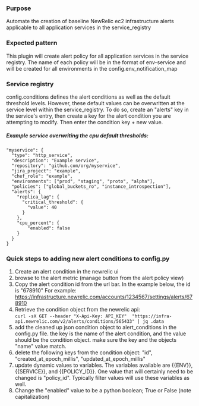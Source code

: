 ### Purpose 
Automate the creation of baseline NewRelic ec2 infrastructure alerts applicable to all application services in the 
service_registry

### Expected pattern
This plugin will create alert policy for all application services in the service registry. The name of each policy will
be in the format of env-service and will be created for all environments in the config.env_notification_map

### Service registry
config.conditions defines the alert conditions as well as the default threshold levels. However, these default values 
can be overwritten at the service level within the service_registry. To do so, create an "alerts" key in the service's
entry, then create a key for the alert condition you are attempting to modify. Then enter the condition key + new value.

##### Example service overwriting the cpu default thresholds:
```
"myservice": {
  "type": "http_service",
  "description": "Example service",
  "repository": "github.com/org/myservice",
  "jira_project": "example",
  "chef_role": "example",
  "environments": ["prod", "staging", "proto", "alpha"],
  "policies": ["global_buckets_ro", "instance_introspection"],
  "alerts": {
    "replica_lag": {
      "critical_threshold": {
        "value": 40
      }
    },
    "cpu_percent": {
        "enabled": false
    }
  }
}
```

### Quick steps to adding new alert conditions to config.py
1. Create an alert condition in the newrelic ui
2. browse to the alert metric (manage button from the alert policy view)
3. Copy the alert condition id from the url bar. In the example below, the id is "678910"
	For example: https://infrastructure.newrelic.com/accounts/1234567/settings/alerts/678910
4. Retrieve the condition object from the newrelic api:<br>
	`curl -sX GET --header "X-Api-Key: API_KEY"  "https://infra-api.newrelic.com/v2/alerts/conditions/565433" | jq .data`
5. add the cleaned up json condition object to alert_conditions in the config.py file. the key is the name of the alert condition, and the value should be the condition object. make sure the key and the objects "name" value match. 
6. delete the following keys from the condition object: "id", "created_at_epoch_millis", "updated_at_epoch_millis"
7. update dynamic values to variables. The variables available are {{ENV}}, {{SERVICE}}, and {{POLICY_ID}}. One value that will certainly need to be changed is "policy_id". Typically filter values will use these variables as well. 
8. Change the "enabled" value to be a python boolean; True or False (note capitalization)
